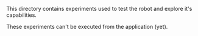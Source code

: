 This directory contains experiments used to test the robot and explore it's capabilities.

These experiments can't be executed from the application (yet).